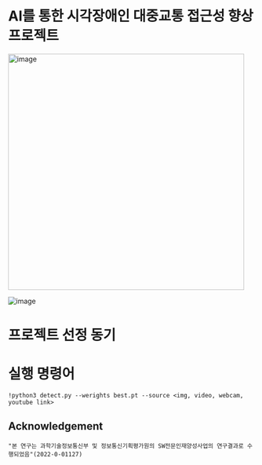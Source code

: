 # AI를 통한 시각장애인 대중교통 접근성 향상 프로젝트

<img width="481" alt="image" src="https://github.com/K-Software-BootCamp/2023KEB_Murado-Ssul-Ja/assets/140637787/86226947-1cc1-42b3-a3ce-5c7787f12264">

![image](https://github.com/K-Software-BootCamp/2023KEB_Murado-Ssul-Ja/assets/108107570/bb25f83b-5842-4663-bee1-76c31e370f03)

# 프로젝트 선정 동기 


# 실행 명령어
```
!python3 detect.py --werights best.pt --source <img, video, webcam, youtube link> 
```

## Acknowledgement
```
"본 연구는 과학기술정보통신부 및 정보통신기획평가원의 SW전문인재양성사업의 연구결과로 수행되었음"(2022-0-01127)
```
